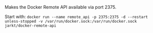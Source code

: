 Makes the Docker Remote API available via port 2375.

Start with:
`docker run --name remote_api -p 2375:2375 -d --restart unless-stopped -v /var/run/docker.sock:/var/run/docker.sock jarkt/docker-remote-api`
